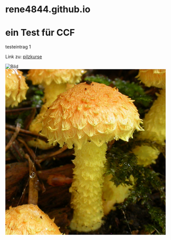 # rene4844.github.io
# ein Test für CCF 

testeintrag 1

Link zu: [pilzkurse](https://www.pilzkurse-thurgau.ch)

![Bild](/images/Geocache.jpg)
![Bild](Geocache.jpg)


